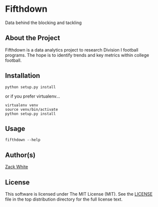 # Fifthdown
Data behind the blocking and tackling

## About the Project

Fifthdown is a data analytics project to research Division I football programs. The hope is to identify trends and key metrics within college football.

## Installation
`python setup.py install`

or if you prefer virtualenv...

```
virtualenv venv
source venv/bin/activate
python setup.py install
```

## Usage
`fifthdown --help`

## Author(s)

[Zack White](https://github.com/ZackWhiteIT)

## License

This software is licensed under The MIT License (MIT). See the [LICENSE](LICENSE) file in the top distribution directory for the full license text.

